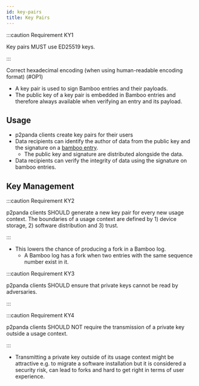 ```yaml
---
id: key-pairs
title: Key Pairs
---
```


:::caution Requirement KY1

Key pairs MUST use ED25519 keys.

:::

Correct hexadecimal encoding (when using human-readable encoding format) (#OP1)

- A key pair is used to sign Bamboo entries and their payloads.
- The public key of a key pair is embedded in Bamboo entries and therefore always available when verifying an entry and its payload.

## Usage

- p2panda clients create key pairs for their users
- Data recipients can identify the author of data from the public key and the signature on a [bamboo entry](/specification/data-types/bamboo#entries).
  - The public key and signature are distributed alongside the data.
- Data recipients can verify the integrity of data using the signature on bamboo entries.

## Key Management

:::caution Requirement KY2

p2panda clients SHOULD generate a new key pair for every new usage context. The boundaries of a usage context are defined by 1) device storage, 2) software distribution and 3) trust.

:::

- This lowers the chance of producing a fork in a Bamboo log.
  - A Bamboo log has a fork when two entries with the same sequence number exist in it.

:::caution Requirement KY3

p2panda clients SHOULD ensure that private keys cannot be read by adversaries.

:::

:::caution Requirement KY4

p2panda clients SHOULD NOT require the transmission of a private key outside a usage context.

:::

- Transmitting a private key outside of its usage context might be attractive e.g. to migrate a software installation but it is considered a security risk, can lead to forks and hard to get right in terms of user experience.
